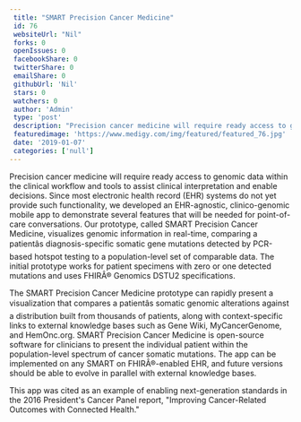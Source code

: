 ```yaml
--- 
 title: "SMART Precision Cancer Medicine" 
 id: 76  
 websiteUrl: "Nil" 
 forks: 0 
 openIssues: 0  
 facebookShare: 0  
 twitterShare: 0  
 emailShare: 0  
 githubUrl: 'Nil'
 stars: 0 
 watchers: 0 
 author: 'Admin' 
 type: 'post' 
 description: "Precision cancer medicine will require ready access to genomic data within the clinical workflow and tools to assist clinical interpretation and enabl"
 featuredimage: 'https://www.medigy.com/img/featured/featured_76.jpg' 
 date: '2019-01-07'
 categories: ['null']
---
```

Precision cancer medicine will require ready access to genomic data within the clinical workflow and tools to assist clinical interpretation and enable decisions. Since most electronic health record (EHR) systems do not yet provide such functionality, we developed an EHR-agnostic, clinico-genomic mobile app to demonstrate several features that will be needed for point-of-care conversations. Our prototype, called SMART Precision Cancer Medicine, visualizes genomic information in real-time, comparing a patientâs diagnosis-specific somatic gene mutations detected by PCR-based hotspot testing to a population-level set of comparable data. The initial prototype works for patient specimens with zero or one detected mutations and uses FHIRÂ® Genomics DSTU2 specifications.

The SMART Precision Cancer Medicine prototype can rapidly present a visualization that compares a patientâs somatic genomic alterations against a distribution built from thousands of patients, along with context-specific links to external knowledge bases such as Gene Wiki, MyCancerGenome, and HemOnc.org. SMART Precision Cancer Medicine is open-source software for clinicians to present the individual patient within the population-level spectrum of cancer somatic mutations. The app can be implemented on any SMART on FHIRÂ®-enabled EHR, and future versions should be able to evolve in parallel with external knowledge bases.

This app was cited as an example of enabling next-generation standards in the 2016 President's Cancer Panel report, "Improving Cancer-Related Outcomes with Connected Health."

